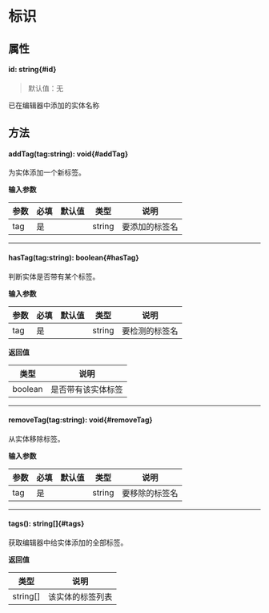 <script setup>
import '/style.css'
</script>
# 标识
## 属性

#### <font id="API" />id<font id="Type">: string</font>{#id} 
> 默认值：无

已在编辑器中添加的实体名称




## 方法

#### <font id="API" />addTag(<font id="Type">tag:string</font>)<font id="Type">:  void</font>{#addTag} 
为实体添加一个新标签。

**输入参数**

| **参数** | **必填** | **默认值** | **类型** | **说明** |
| --- | --- | --- | --- | --- |
| tag | 是 | | string | 要添加的标签名 |



---


#### <font id="API" />hasTag(<font id="Type">tag:string</font>)<font id="Type">: boolean</font>{#hasTag} 
判断实体是否带有某个标签。

**输入参数**

| **参数** | **必填** | **默认值** | **类型** | **说明** |
| --- | --- | --- | --- | --- |
| tag | 是 | | string | 要检测的标签名 |

**返回值**

| **类型** | **说明** |
| --- | --- |
| boolean | 是否带有该实体标签 |



---


#### <font id="API" />removeTag(<font id="Type">tag:string</font>)<font id="Type">: void</font>{#removeTag} 
从实体移除标签。

**输入参数**

| **参数** | **必填** | **默认值** | **类型** | **说明** |
| --- | --- | --- | --- | --- |
| tag | 是 | | string | 要移除的标签名 |



---


#### <font id="API" />tags()<font id="Type">: string[]</font>{#tags} 
获取编辑器中给实体添加的全部标签。

**返回值**

| **类型** | **说明** |
| --- | --- |
| string[] | 该实体的标签列表 |



